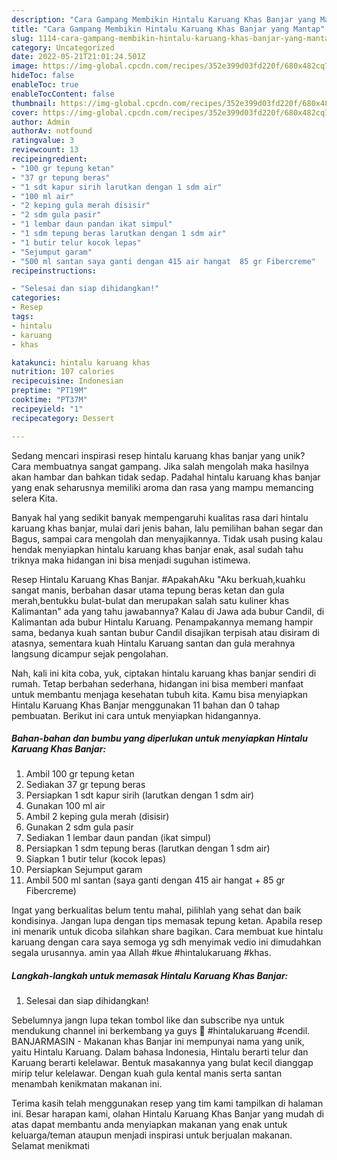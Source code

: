 ```yaml
---
description: "Cara Gampang Membikin Hintalu Karuang Khas Banjar yang Mantap"
title: "Cara Gampang Membikin Hintalu Karuang Khas Banjar yang Mantap"
slug: 1114-cara-gampang-membikin-hintalu-karuang-khas-banjar-yang-mantap
category: Uncategorized
date: 2022-05-21T21:01:24.501Z
image: https://img-global.cpcdn.com/recipes/352e399d03fd220f/680x482cq70/hintalu-karuang-khas-banjar-foto-resep-utama.jpg
hideToc: false
enableToc: true
enableTocContent: false
thumbnail: https://img-global.cpcdn.com/recipes/352e399d03fd220f/680x482cq70/hintalu-karuang-khas-banjar-foto-resep-utama.jpg
cover: https://img-global.cpcdn.com/recipes/352e399d03fd220f/680x482cq70/hintalu-karuang-khas-banjar-foto-resep-utama.jpg
author: Admin
authorAv: notfound
ratingvalue: 3
reviewcount: 13
recipeingredient:
- "100 gr tepung ketan"
- "37 gr tepung beras"
- "1 sdt kapur sirih larutkan dengan 1 sdm air"
- "100 ml air"
- "2 keping gula merah disisir"
- "2 sdm gula pasir"
- "1 lembar daun pandan ikat simpul"
- "1 sdm tepung beras larutkan dengan 1 sdm air"
- "1 butir telur kocok lepas"
- "Sejumput garam"
- "500 ml santan saya ganti dengan 415 air hangat  85 gr Fibercreme"
recipeinstructions:

- "Selesai dan siap dihidangkan!"
categories:
- Resep
tags:
- hintalu
- karuang
- khas

katakunci: hintalu karuang khas 
nutrition: 107 calories
recipecuisine: Indonesian
preptime: "PT19M"
cooktime: "PT37M"
recipeyield: "1"
recipecategory: Dessert

---
```





Sedang mencari inspirasi resep hintalu karuang khas banjar yang unik? Cara membuatnya sangat gampang. Jika salah mengolah maka hasilnya akan hambar dan bahkan tidak sedap. Padahal hintalu karuang khas banjar yang enak seharusnya memiliki aroma dan rasa yang mampu memancing selera Kita.





Banyak hal yang sedikit banyak mempengaruhi kualitas rasa dari hintalu karuang khas banjar, mulai dari jenis bahan, lalu pemilihan bahan segar dan Bagus, sampai cara mengolah dan menyajikannya. Tidak usah pusing kalau hendak menyiapkan hintalu karuang khas banjar enak,      asal sudah tahu triknya maka hidangan ini bisa menjadi suguhan istimewa.














Resep Hintalu Karuang Khas Banjar. #ApakahAku &#34;Aku berkuah,kuahku sangat manis, berbahan dasar utama tepung beras ketan dan gula merah,bentukku bulat-bulat dan merupakan salah satu kuliner khas Kalimantan&#34; ada yang tahu jawabannya? Kalau di Jawa ada bubur Candil, di Kalimantan ada bubur Hintalu Karuang. Penampakannya memang hampir sama, bedanya kuah santan bubur Candil disajikan terpisah atau disiram di atasnya, sementara kuah Hintalu Karuang santan dan gula merahnya langsung dicampur sejak pengolahan.






Nah, kali ini kita coba, yuk, ciptakan hintalu karuang khas banjar sendiri di rumah. Tetap berbahan sederhana, hidangan ini bisa memberi manfaat untuk membantu menjaga kesehatan tubuh kita. Kamu bisa menyiapkan Hintalu Karuang Khas Banjar menggunakan 11 bahan dan 0 tahap pembuatan. Berikut ini cara untuk menyiapkan hidangannya.

<!--inarticleads1-->

##### Bahan-bahan dan bumbu yang diperlukan untuk menyiapkan Hintalu Karuang Khas Banjar:

1. Ambil 100 gr tepung ketan
1. Sediakan 37 gr tepung beras
1. Persiapkan 1 sdt kapur sirih (larutkan dengan 1 sdm air)
1. Gunakan 100 ml air
1. Ambil 2 keping gula merah (disisir)
1. Gunakan 2 sdm gula pasir
1. Sediakan 1 lembar daun pandan (ikat simpul)
1. Persiapkan 1 sdm tepung beras (larutkan dengan 1 sdm air)
1. Siapkan 1 butir telur (kocok lepas)
1. Persiapkan Sejumput garam
1. Ambil 500 ml santan (saya ganti dengan 415 air hangat + 85 gr Fibercreme)


Ingat yang berkualitas belum tentu mahal, pilihlah yang sehat dan baik kondisinya. Jangan lupa dengan tips memasak tepung ketan. Apabila resep ini menarik untuk dicoba silahkan share bagikan. Cara membuat kue hintalu karuang dengan cara saya semoga yg sdh menyimak vedio ini dimudahkan segala urusannya. amin yaa Allah #kue #hintalukaruang #khas. 

<!--inarticleads2-->

##### Langkah-langkah untuk memasak Hintalu Karuang Khas Banjar:


1. Selesai dan siap dihidangkan!

Sebelumnya jangn lupa tekan tombol like dan subscribe nya untuk mendukung channel ini berkembang ya guys 🤗 #hintalukaruang #cendil. BANJARMASIN - Makanan khas Banjar ini mempunyai nama yang unik, yaitu Hintalu Karuang. Dalam bahasa Indonesia, Hintalu berarti telur dan Karuang berarti kelelawar. Bentuk masakannya yang bulat kecil dianggap mirip telur kelelawar. Dengan kuah gula kental manis serta santan menambah kenikmatan makanan ini. 

Terima kasih telah menggunakan resep yang tim kami tampilkan di halaman ini. Besar harapan kami, olahan Hintalu Karuang Khas Banjar yang mudah di atas dapat membantu anda menyiapkan makanan yang enak untuk keluarga/teman ataupun menjadi inspirasi untuk berjualan makanan. Selamat menikmati
